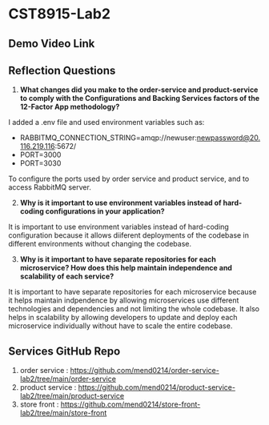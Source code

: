 # CST8915-Lab2

## Demo Video Link

## Reflection Questions

1. **What changes did you make to the order-service and product-service to comply with the Configurations and Backing Services factors of the 12-Factor App methodology?**

I added a .env file and used environment variables such as: 
* RABBITMQ_CONNECTION_STRING=amqp://newuser:newpassword@20.116.219.116:5672/
* PORT=3000
* PORT=3030

To configure the ports used by order service and product service, and to access RabbitMQ server.

2. **Why is it important to use environment variables instead of hard-coding configurations in your application?**

It is important to use environment variables instead of hard-coding configuration because it allows diiferent deployments of the codebase in different environments without changing the codebase.

3. **Why is it important to have separate repositories for each microservice? How does this help maintain independence and scalability of each service?**

It is important to have separate repositories for each microservice because it helps maintain indpendence by allowing microservices use different technologies and dependencies and not limiting the whole codebase. It also helps in scalability by allowing developers to update and deploy each microservice individually without have to scale the entire codebase.

## Services GitHub Repo

1. order service : https://github.com/mend0214/order-service-lab2/tree/main/order-service
2. product service : https://github.com/mend0214/product-service-lab2/tree/main/product-service
3. store front : https://github.com/mend0214/store-front-lab2/tree/main/store-front
